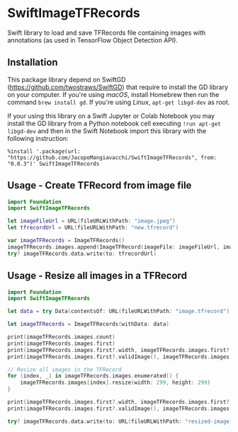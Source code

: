 # SwiftImageTFRecords
Swift library to load and save TFRecords file containing images with annotations (as used in TensorFlow Object Detection API).

## Installation

This package library depend on SwiftGD (https://github.com/twostraws/SwiftGD) that require to install the GD library on your computer. If you're using *macOS*, install Homebrew then run the command `brew install gd`. If you're using *Linux*, `apt-get libgd-dev` as root.

If your using this library on a Swift Jupyter or Colab Notebook you may install the GD library from a Python notebook cell executing `!run apt-get libgd-dev` and then in the Swift Notebook import this library with the following instruction:

```
%install '.package(url: "https://github.com/JacopoMangiavacchi/SwiftImageTFRecords", from: "0.0.3")' SwiftImageTFRecords
```

## Usage - Create TFRecord from image file

```swift
import Foundation
import SwiftImageTFRecords

let imageFileUrl = URL(fileURLWithPath: "image.jpeg")
let tfrecordUrl = URL(fileURLWithPath: "new.tfrecord")

var imageTFRecords = ImageTFRecords()
imageTFRecords.images.append(ImageTFRecord(imageFile: imageFileUrl, imageName: "new")!)
try? imageTFRecords.data.write(to: tfrecordUrl)

```

## Usage - Resize all images in a TFRecord

```swift
import Foundation
import SwiftImageTFRecords

let data = try Data(contentsOf: URL(fileURLWithPath: "image.tfrecord"))

let imageTFRecords = ImageTFRecords(withData: data)

print(imageTFRecords.images.count)
print(imageTFRecords.images.first)
print(imageTFRecords.images.first?.width, imageTFRecords.images.first?.height)
print(imageTFRecords.images.first?.validImage(), imageTFRecords.images.first?.realSize())

// Resize all images in the TFRecord
for (index, _) in imageTFRecords.images.enumerated() {
    imageTFRecords.images[index].resize(width: 299, height: 299)
}

print(imageTFRecords.images.first?.width, imageTFRecords.images.first?.height)
print(imageTFRecords.images.first?.validImage(), imageTFRecords.images.first?.realSize())

try? imageTFRecords.data.write(to: URL(fileURLWithPath: "resized-image.tfrecord"))

```
